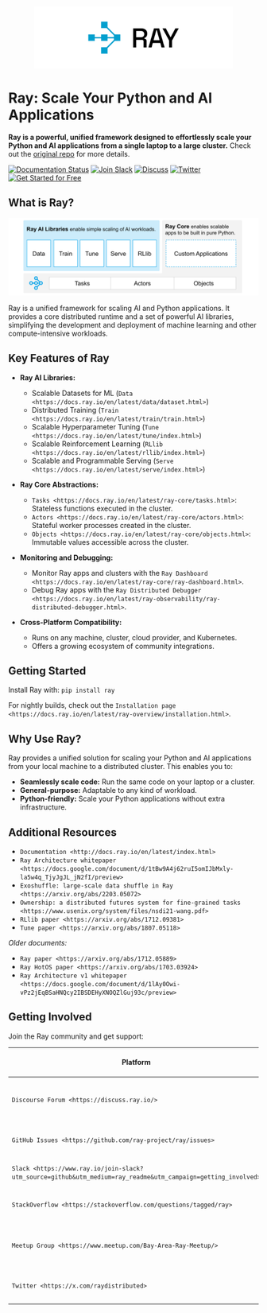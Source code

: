<div align="center">
  <img src="https://github.com/ray-project/ray/raw/master/doc/source/images/ray_header_logo.png" alt="Ray Logo" width="400"/>
</div>

# Ray: Scale Your Python and AI Applications

**Ray is a powerful, unified framework designed to effortlessly scale your Python and AI applications from a single laptop to a large cluster.**  Check out the [original repo](https://github.com/ray-project/ray) for more details.

[![Documentation Status](http://docs.ray.io/en/master/?badge=master)](http://docs.ray.io/en/master/?badge=master)
[![Join Slack](https://img.shields.io/badge/Ray-Join%20Slack-blue)](https://www.ray.io/join-slack)
[![Discuss](https://img.shields.io/badge/Discuss-Ask%20Questions-blue)](https://discuss.ray.io/)
[![Twitter](https://img.shields.io/twitter/follow/raydistributed.svg?style=social&logo=twitter)](https://x.com/raydistributed)
[![Get Started for Free](https://img.shields.io/badge/Get_started_for_free-3C8AE9?logo=data%3Aimage%2Fpng%3Bbase64%2CiVBORw0KGgoAAAANSUhEUgAAABAAAAAQCAYAAAAf8%2F9hAAAAAXNSR0IArs4c6QAAAERlWElmTU0AKgAAAAgAAYdpAAQAAAABAAAAGgAAAAAAA6ABAAMAAAABAAEAAKACAAQAAAABAAAAEKADAAQAAAABAAAAEAAAAAA0VXHyAAABKElEQVQ4Ea2TvWoCQRRGnWCVWChIIlikC9hpJdikSbGgaONbpAoY8gKBdAGfwkfwKQypLQ1sEGyMYhN1Pd%2B6A8PqwBZeOHt%2FvsvMnd3ZXBRFPQjBZ9K6OY8ZxF%2B0IYw9PW3qz8aY6lk92bZ%2BVqSI3oC9T7%2FyCVnrF1ngj93us%2B540sf5BrCDfw9b6jJ5lx%2FyjtGKBBXc3cnqx0INN4ImbI%2Bl%2BPnI8zWfFEr4chLLrWHCp9OO9j19Kbc91HX0zzzBO8EbLK2Iv4ZvNO3is3h6jb%2BCwO0iL8AaWqB7ILPTxq3kDypqvBuYuwswqo6wgYJbT8XxBPZ8KS1TepkFdC79TAHHce%2F7LbVioi3wEfTpmeKtPRGEeoldSP%2FOeoEftpP4BRbgXrYZefsAI%2BP9JU7ImyEAAAAASUVORK5CYII%3D)](https://www.anyscale.com/ray-on-anyscale?utm_source=github&utm_medium=ray_readme&utm_campaign=get_started_badge)

## What is Ray?

<div align="center">
  <img src="https://github.com/ray-project/ray/raw/master/doc/source/images/what-is-ray-padded.svg" alt="Ray Architecture" width="700"/>
</div>

Ray is a unified framework for scaling AI and Python applications. It provides a core distributed runtime and a set of powerful AI libraries, simplifying the development and deployment of machine learning and other compute-intensive workloads.

## Key Features of Ray

*   **Ray AI Libraries:**
    *   Scalable Datasets for ML (`Data <https://docs.ray.io/en/latest/data/dataset.html>`)
    *   Distributed Training (`Train <https://docs.ray.io/en/latest/train/train.html>`)
    *   Scalable Hyperparameter Tuning (`Tune <https://docs.ray.io/en/latest/tune/index.html>`)
    *   Scalable Reinforcement Learning (`RLlib <https://docs.ray.io/en/latest/rllib/index.html>`)
    *   Scalable and Programmable Serving (`Serve <https://docs.ray.io/en/latest/serve/index.html>`)

*   **Ray Core Abstractions:**
    *   `Tasks <https://docs.ray.io/en/latest/ray-core/tasks.html>`: Stateless functions executed in the cluster.
    *   `Actors <https://docs.ray.io/en/latest/ray-core/actors.html>`: Stateful worker processes created in the cluster.
    *   `Objects <https://docs.ray.io/en/latest/ray-core/objects.html>`: Immutable values accessible across the cluster.

*   **Monitoring and Debugging:**
    *   Monitor Ray apps and clusters with the `Ray Dashboard <https://docs.ray.io/en/latest/ray-core/ray-dashboard.html>`.
    *   Debug Ray apps with the `Ray Distributed Debugger <https://docs.ray.io/en/latest/ray-observability/ray-distributed-debugger.html>`.

*   **Cross-Platform Compatibility:**
    *   Runs on any machine, cluster, cloud provider, and Kubernetes.
    *   Offers a growing ecosystem of community integrations.

## Getting Started

Install Ray with: `pip install ray`

For nightly builds, check out the `Installation page <https://docs.ray.io/en/latest/ray-overview/installation.html>`.

## Why Use Ray?

Ray provides a unified solution for scaling your Python and AI applications from your local machine to a distributed cluster.  This enables you to:

*   **Seamlessly scale code:** Run the same code on your laptop or a cluster.
*   **General-purpose:** Adaptable to any kind of workload.
*   **Python-friendly:** Scale your Python applications without extra infrastructure.

## Additional Resources

*   `Documentation <http://docs.ray.io/en/latest/index.html>`
*   `Ray Architecture whitepaper <https://docs.google.com/document/d/1tBw9A4j62ruI5omIJbMxly-la5w4q_TjyJgJL_jN2fI/preview>`
*   `Exoshuffle: large-scale data shuffle in Ray <https://arxiv.org/abs/2203.05072>`
*   `Ownership: a distributed futures system for fine-grained tasks <https://www.usenix.org/system/files/nsdi21-wang.pdf>`
*   `RLlib paper <https://arxiv.org/abs/1712.09381>`
*   `Tune paper <https://arxiv.org/abs/1807.05118>`

*Older documents:*

*   `Ray paper <https://arxiv.org/abs/1712.05889>`
*   `Ray HotOS paper <https://arxiv.org/abs/1703.03924>`
*   `Ray Architecture v1 whitepaper <https://docs.google.com/document/d/1lAy0Owi-vPz2jEqBSaHNQcy2IBSDEHyXNOQZlGuj93c/preview>`

## Getting Involved

Join the Ray community and get support:

| Platform           | Purpose                                           | Estimated Response Time | Support Level |
| ------------------ | ------------------------------------------------- | ----------------------- | ------------- |
| `Discourse Forum <https://discuss.ray.io/>`          | Discussions about development and usage questions. | < 1 day               | Community     |
| `GitHub Issues <https://github.com/ray-project/ray/issues>`   | Reporting bugs and feature requests.          | < 2 days               | Ray OSS Team  |
| `Slack <https://www.ray.io/join-slack?utm_source=github&utm_medium=ray_readme&utm_campaign=getting_involved>`            | Collaborating with other Ray users.               | < 2 days               | Community     |
| `StackOverflow <https://stackoverflow.com/questions/tagged/ray>`   | Asking questions about how to use Ray.          | 3-5 days              | Community     |
| `Meetup Group <https://www.meetup.com/Bay-Area-Ray-Meetup/>`        | Learning about Ray projects and best practices.   | Monthly               | Ray DevRel    |
| `Twitter <https://x.com/raydistributed>`             | Staying up-to-date on new features.               | Daily                 | Ray DevRel    |